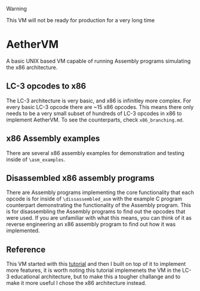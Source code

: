 > [!warning]
> This VM will not be ready for production for a very long time

# AetherVM
A basic UNIX based VM capable of running Assembly programs simulating the x86 architecture.

## LC-3 opcodes to x86
The LC-3 architecture is very basic, and x86 is infinitley more complex. For every basic LC-3 opcode there are ~15 x86 opcodes. This means there only needs to be a very small subset of hundreds of LC-3 opcodes in x86 to implement AetherVM. To see the counterparts, check `x86_branching.md`.

## x86 Assembly examples
There are several x86 assembly examples for demonstration and testing inside of `\asm_examples`.

## Disassembled x86 assembly programs
There are Assembly programs implementing the core functionality that each opcode is for inside of `\dissassembled_asm` with the example C program counterpart demonstrating the functionality of the Assembly program. This is for disassembling the Assembly programs to find out the opcodes that were used. If you are unfamiliar with what this means, you can think of it as reverse engineering an x86 assembly program to find out how it was implemented.

## Reference
This VM started with this [tutorial](https://www.jmeiners.com/lc3-vm/) and then I built on top of it to implement more features, it is worth noting this tutorial implemenets the VM in the LC-3 educational architecture, but to make this a tougher challange and to make it more useful I chose the x86 architecture instead.
